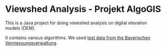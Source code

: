 # Viewshed Analysis - Projekt AlgoGIS

This is a Java project for doing viewshed analysis on digital elevation models (DEM).

It contains various algorithms. We used [test data from the Bayerischen Vermessungsverwaltung](http://vermessung.bayern.de/service/download/testdaten/dgm.html). 

